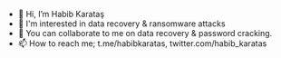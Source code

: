- 👋 Hi, I’m Habib Karataş
- 👀 I'm interested in data recovery & ransomware attacks
- 💞️ You can collaborate to me on data recovery & password cracking.
- 📫 How to reach me; t.me/habibkaratas, twitter.com/habib_karatas

<!---
Hello, I'm Habib Karatas
I do research and development on data recovery and ransomware cases. I write down interesting cases that I come across from time to time.
I'm working on password cracking systems. I also have a password cracking infrastructure consisting of 800 GPUs.
--->
